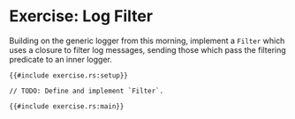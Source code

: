 # Exercise: Log Filter

Building on the generic logger from this morning, implement a `Filter` which
uses a closure to filter log messages, sending those which pass the filtering
predicate to an inner logger.

```rust,compile_fail,editable
{{#include exercise.rs:setup}}

// TODO: Define and implement `Filter`.

{{#include exercise.rs:main}}
```

